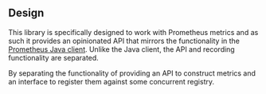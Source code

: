 ## Design

This library is specifically designed to work with Prometheus metrics and as such it provides an opinionated API that
mirrors the functionality in the [Prometheus Java client]. Unlike the Java client, the API and recording functionality
are separated.

By separating the functionality of providing an API to construct metrics and an interface to register them against
some concurrent registry.

[Prometheus Java client]: https://github.com/prometheus/client_java/
